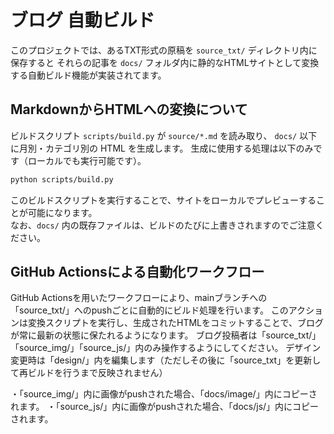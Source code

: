 # ブログ 自動ビルド

このプロジェクトでは、あるTXT形式の原稿を `source_txt/` ディレクトリ内に保存すると
それらの記事を `docs/` フォルダ内に静的なHTMLサイトとして変換する自動ビルド機能が実装されてます。

## MarkdownからHTMLへの変換について

ビルドスクリプト `scripts/build.py` が `source/*.md` を読み取り、
`docs/` 以下に月別・カテゴリ別の HTML を生成します。
生成に使用する処理は以下のみです（ローカルでも実行可能です）。

```bash
python scripts/build.py
```

このビルドスクリプトを実行することで、サイトをローカルでプレビューすることが可能になります。  
なお、`docs/` 内の既存ファイルは、ビルドのたびに上書きされますのでご注意ください。

## GitHub Actionsによる自動化ワークフロー

GitHub Actionsを用いたワークフローにより、mainブランチへの「source_txt/」へのpushごとに自動的にビルド処理を行います。 
このアクションは変換スクリプトを実行し、生成されたHTMLをコミットすることで、ブログが常に最新の状態に保たれるようになります。
ブログ投稿者は「source_txt/」「source_img/」「source_js/」内のみ操作するようにしてください。
デザイン変更時は「design/」内を編集します（ただしその後に「source_txt」を更新して再ビルドを行うまで反映されません）

・「source_img/」内に画像がpushされた場合、「docs/image/」内にコピーされます。
・「source_js/」内に画像がpushされた場合、「docs/js/」内にコピーされます。
